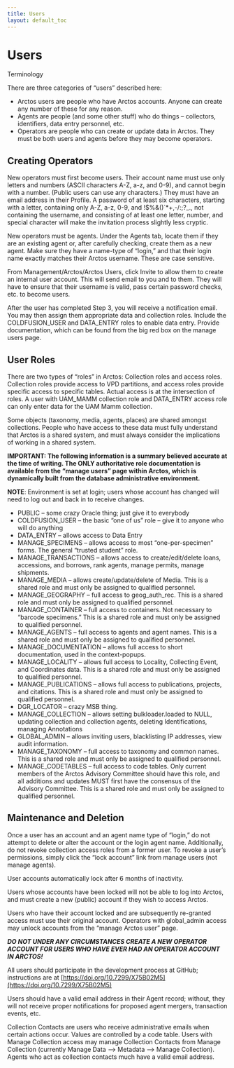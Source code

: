 ```yaml
---
title: Users
layout: default_toc
---
```


# Users

Terminology

There are three categories of “users” described here:

- Arctos users are people who have Arctos accounts. Anyone can create any number of these for any reason.
- Agents are people (and some other stuff) who do things – collectors, identifiers, data entry personnel, etc.
- Operators are people who can create or update data in Arctos. They must be both users and agents before they may become operators.


## Creating Operators

New operators must first become users. Their account name must use only letters and numbers (ASCII characters A-Z, a-z, and 0-9), and cannot begin with a number. (Public users can use any characters.) They must have an email address in their Profile. A password of at least six characters, starting with a letter, containing only A-Z, a-z, 0-9, and !$%&()`*+,-/:;?_., not containing the username, and consisting of at least one letter, number, and special character will make the invitation process slightly less cryptic.
    
New operators must be agents. Under the Agents tab, locate them if they are an existing agent or, after carefully checking, create them as a new agent. Make sure they have a name-type of “login,” and that their login name exactly matches their Arctos username. These are case sensitive.
    
From Management/Arctos/Arctos Users, click Invite to allow them to create an internal user account. This will send email to you and to them. They will have to ensure that their username is valid, pass certain password checks, etc. to become users.
    
After the user has completed Step 3, you will receive a notification email. You may then assign them appropriate data and collection roles. Include the COLDFUSION_USER and DATA_ENTRY roles to enable data entry. Provide documentation, which can be found from the big red box on the manage users page.


## User Roles

There are two types of “roles” in Arctos: Collection roles and access roles. Collection roles provide access to VPD partitions, and access roles provide specific access to specific tables.  Actual access is at the intersection of roles. A user with UAM_MAMM collection role and DATA_ENTRY access role can only enter data for the UAM Mamm collection.

Some objects (taxonomy, media, agents, places) are shared amongst collections. People who have access to these data must fully understand that Arctos is a shared system, and must always consider the implications of working in a shared system.

**IMPORTANT: The following information is a summary believed accurate at the time of writing. The ONLY authoritative role documentation is available from the “manage users” page within Arctos, which is dynamically built from the database administrative environment.**

**NOTE**: Environment is set at login; users whose account has changed will need to log out and back in to receive changes.

- PUBLIC – some crazy Oracle thing; just give it to everybody
- COLDFUSION_USER – the basic “one of us” role – give it to anyone who will do anything
- DATA_ENTRY – allows access to Data Entry
- MANAGE_SPECIMENS – allows access to most “one-per-specimen” forms. The general “trusted student” role.
- MANAGE_TRANSACTIONS – allows access to create/edit/delete loans, accessions, and borrows, rank agents, manage permits, manage shipments.
- MANAGE_MEDIA – allows create/update/delete of Media. This is a shared role and must only be assigned to qualified personnel.
- MANAGE_GEOGRAPHY – full access to geog_auth_rec. This is a shared role and must only be assigned to qualified personnel.
- MANAGE_CONTAINER – full access to containers. Not necessary to “barcode specimens.” This is a shared role and must only be assigned to qualified personnel.
- MANAGE_AGENTS – full access to agents and agent names. This is a shared role and must only be assigned to qualified personnel.
- MANAGE_DOCUMENTATION – allows full access to short documentation, used in the context-popups.
- MANAGE_LOCALITY – allows full access to Locality, Collecting Event, and Coordinates data. This is a shared role and must only be assigned to qualified personnel.
- MANAGE_PUBLICATIONS – allows full access to publications, projects, and citations. This is a shared role and must only be assigned to qualified personnel.
- DGR_LOCATOR – crazy MSB thing.
- MANAGE_COLLECTION – allows setting bulkloader.loaded to NULL, updating collection and collection agents, deleting Identifications, managing Annotations
 - GLOBAL_ADMIN – allows inviting users, blacklisting IP addresses, view audit information.
 - MANAGE_TAXONOMY – full access to taxonomy and common names. This is a shared role and must only be assigned to qualified personnel.
- MANAGE_CODETABLES – full access to code tables. Only current members of the Arctos Advisory Committee should have this role, and all additions and updates MUST first have the consensus of the Advisory Committee. This is a shared role and must only be assigned to qualified personnel.


## Maintenance and Deletion

Once a user has an account and an agent name type of “login,” do not attempt to delete or alter the account or the login agent name. Additionally, do not revoke collection access roles from a former user. To revoke a user’s permissions, simply click the “lock account” link from manage users (not manage agents).

User accounts automatically lock after 6 months of inactivity. 

Users whose accounts have been locked will not be able to log into Arctos, and must create a new (public) account if they wish to access Arctos.

Users who have their account locked and are subsequently re-granted access must use their original account. Operators with global_admin access may unlock accounts from the “manage Arctos user” page.

**_DO NOT UNDER ANY CIRCUMSTANCES CREATE A NEW OPERATOR ACCOUNT FOR USERS WHO HAVE EVER HAD AN OPERATOR ACCOUNT IN ARCTOS!_**

All users should participate in the development process at GitHub; instructions are at
[https://doi.org/10.7299/X75B02M5](https://doi.org/10.7299/X75B02M5)


Users should have a valid email address in their Agent record; without, they will not receive proper notifications for proposed agent mergers, transaction events, etc.

Collection Contacts are users who receive administrative emails when certain actions occur. Values are controlled by a code table. Users with Manage Collection access may manage Collection Contacts from Manage Collection (currently Manage Data –> Metadata –> Manage Collection). Agents who act as collection contacts much have a valid email address.